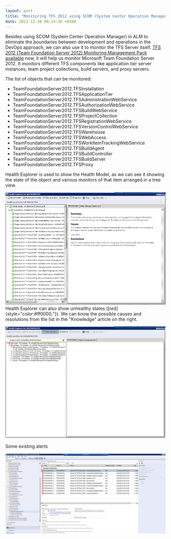 ```yaml
---
layout: post
title: "Monitoring TFS 2012 using SCOM (System Center Operation Manager 2012)"
date: 2012-12-30 09:14:36 +0100
---
```


Besides using SCOM (System Center Operation Manager) in ALM to eliminate the boundaries between development and operations in the DevOps approach, we can also use it to monitor the TFS Server itself. [TFS 2012 (Team Foundation Server 2012) Monitoring Management Pack available](http://www.microsoft.com/en-us/download/details.aspx?id=35773 "TFS 2012 (Team Foundation Server 2012) Monitoring Management Pack ") now, it will help us monitor Microsoft Team Foundation Server 2012. It monitors different TFS components like application tier server instances, team project collections, build servers, and proxy servers. 

The list of objects that can be monitored:

- TeamFoundationServer2012.TFSInstallation
- TeamFoundationServer2012.TFSApplicationTier
- TeamFoundationServer2012.TFSAdministrationWebService
- TeamFoundationServer2012.TFSAuthorizationWebService
- TeamFoundationServer2012.TFSBuildWebService
- TeamFoundationServer2012.TFSProjectCollection
- TeamFoundationServer2012.TFSRegistrationWebService
- TeamFoundationServer2012.TFSVersionControlWebService
- TeamFoundationServer2012.TFSWarehouse
- TeamFoundationServer2012.TFSWebAccess
- TeamFoundationServer2012.TFSWorkItemTrackingWebService
- TeamFoundationServer2012.TFSBuildAgent
- TeamFoundationServer2012.TFSBuildController
- TeamFoundationServer2012.TFSBuildServer
- TeamFoundationServer2012.TFSProxy

Health Explorer is used to show the Health Model, as we can see it showing the state of the object and various monitors of that item arranged in a tree view.

![Health Explorer for SCOM TFS Management Pack](/assets/img/2012/12/health-explorer-for-scom-tfs-management-pack-1.png)
Health Explorer can also show unhealthy states ([red]{style="color:#ff0000;"}). We can know the possible causes and resolutions from the list in the "Knowledge" article on the right.

![Health Explorer has error for SCOM TFS Management Pack](/assets/img/2012/12/health-explorer-has-error-for-scom-tfs-management-pack.jpg)

Some existing alerts

![Alerts](/assets/img/2012/12/alerts-1.jpg)

